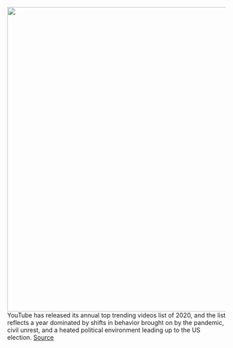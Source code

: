 <img src='https://cdn.vox-cdn.com/thumbor/jUVLJCMO8zbCoBsXFU4DZZspj2I=/0x0:2560x1583/1200x800/filters:focal(1076x588:1484x996)/cdn.vox-cdn.com/uploads/chorus_image/image/68042571/chappelle.0.jpg' width='700px' /><br/>
YouTube has released its annual top trending videos list of 2020, and the list reflects a year dominated by shifts in behavior brought on by the pandemic, civil unrest, and a heated political environment leading up to the US election.
<a href='https://www.theverge.com/21755000/youtube-top-trending-videos-2020-dave-chappelle-netflix'> Source <a/>